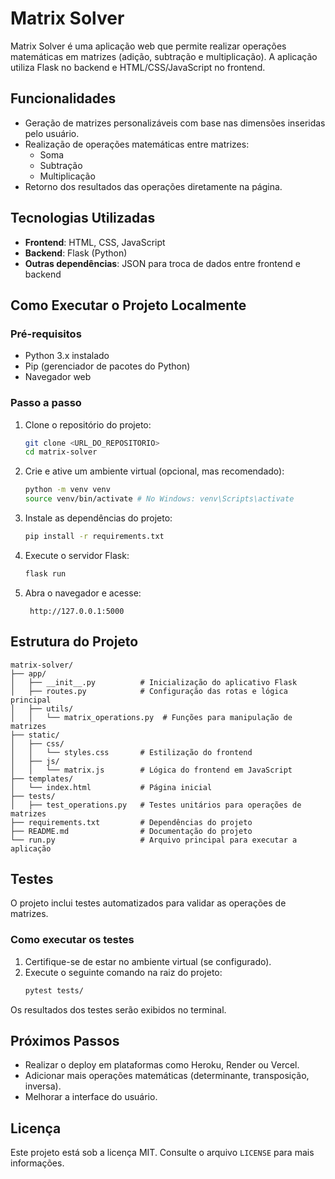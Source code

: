 # Matrix Solver

Matrix Solver é uma aplicação web que permite realizar operações matemáticas em matrizes (adição, subtração e multiplicação). A aplicação utiliza Flask no backend e HTML/CSS/JavaScript no frontend.

## Funcionalidades
- Geração de matrizes personalizáveis com base nas dimensões inseridas pelo usuário.
- Realização de operações matemáticas entre matrizes:
  - Soma
  - Subtração
  - Multiplicação
- Retorno dos resultados das operações diretamente na página.

## Tecnologias Utilizadas
- **Frontend**: HTML, CSS, JavaScript
- **Backend**: Flask (Python)
- **Outras dependências**: JSON para troca de dados entre frontend e backend

## Como Executar o Projeto Localmente

### Pré-requisitos
- Python 3.x instalado
- Pip (gerenciador de pacotes do Python)
- Navegador web

### Passo a passo
1. Clone o repositório do projeto:
   ```bash
   git clone <URL_DO_REPOSITORIO>
   cd matrix-solver
   ```

2. Crie e ative um ambiente virtual (opcional, mas recomendado):
   ```bash
   python -m venv venv
   source venv/bin/activate # No Windows: venv\Scripts\activate
   ```

3. Instale as dependências do projeto:
   ```bash
   pip install -r requirements.txt
   ```

4. Execute o servidor Flask:
   ```bash
   flask run
   ```

5. Abra o navegador e acesse:
   ```
    http://127.0.0.1:5000
   ```

## Estrutura do Projeto

```
matrix-solver/
├── app/
│   ├── __init__.py          # Inicialização do aplicativo Flask
│   ├── routes.py            # Configuração das rotas e lógica principal
│   ├── utils/
│   │   └── matrix_operations.py  # Funções para manipulação de matrizes
├── static/
│   ├── css/
│   │   └── styles.css       # Estilização do frontend
│   ├── js/
│   │   └── matrix.js        # Lógica do frontend em JavaScript
├── templates/
│   └── index.html           # Página inicial
├── tests/
│   ├── test_operations.py   # Testes unitários para operações de matrizes
├── requirements.txt         # Dependências do projeto
├── README.md                # Documentação do projeto
└── run.py                   # Arquivo principal para executar a aplicação
```

## Testes

O projeto inclui testes automatizados para validar as operações de matrizes.

### Como executar os testes
1. Certifique-se de estar no ambiente virtual (se configurado).
2. Execute o seguinte comando na raiz do projeto:
   ```bash
   pytest tests/
   ```

Os resultados dos testes serão exibidos no terminal.

## Próximos Passos
- Realizar o deploy em plataformas como Heroku, Render ou Vercel.
- Adicionar mais operações matemáticas (determinante, transposição, inversa).
- Melhorar a interface do usuário.

## Licença
Este projeto está sob a licença MIT. Consulte o arquivo `LICENSE` para mais informações.